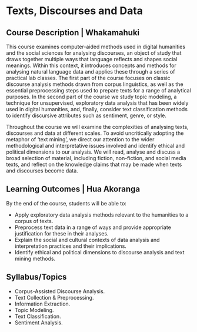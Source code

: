 # Texts, Discourses and Data

## Course Description | Whakamahuki

This course examines computer-aided methods used in digital humanities and the social sciences for analysing discourses, an object of study that draws together multiple ways that language reflects and shapes social meanings. Within this context, it introduces concepts and methods for analysing natural language data and applies these through a series of practical lab classes. The first part of the course focuses on classic discourse analysis methods drawn from corpus linguistics, as well as the essential preprocessing steps used to prepare texts for a range of analytical purposes. In the second part of the course we study topic modeling, a technique for unsupervised, exploratory data analysis that has been widely used in digital humanities, and, finally, consider text classification methods to identify discursive attributes such as sentiment, genre, or style.

Throughout the course we will examine the complexities of analysing texts, discourses and data at different scales. To avoid uncritically adopting the metaphor of ‘text mining’, we direct our attention to the wider methodological and interpretative issues involved and identify ethical and political dimensions to our analysis. We will read, analyse and discuss a broad selection of material, including fiction, non-fiction, and social media texts, and reflect on the knowledge claims that may be made when texts and discourses become data.

## Learning Outcomes | Hua Akoranga

By the end of the course, students will be able to:

- Apply exploratory data analysis methods relevant to the humanities to a corpus of texts.
- Preprocess text data in a range of ways and provide appropriate justification for these in their analyses.
- Explain the social and cultural contexts of data analysis and interpretation practices and their implications.
- Identify ethical and political dimensions to discourse analysis and text mining methods.

## Syllabus/Topics

- Corpus-Assisted Discourse Analysis.
- Text Collection & Preprocessing.
- Information Extraction.
- Topic Modeling.
- Text Classification.
- Sentiment Analysis.
